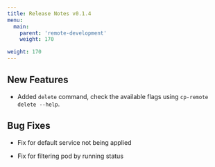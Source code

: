 ```yaml
---
title: Release Notes v0.1.4
menu:
  main:
    parent: 'remote-development'
    weight: 170

weight: 170
---
```


## New Features

* Added `delete` command, check the available flags using `cp-remote delete --help`.

## Bug Fixes

* Fix for default service not being applied

* Fix for filtering pod by running status